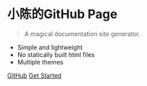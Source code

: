 <!-- _coverpage.md -->

# 小陈的GitHub Page

> A magical documentation site generator.

- Simple and lightweight
- No statically built html files
- Multiple themes

[GitHub](https://github.com/CoChaCoRa/)
[Get Started](/README.md)